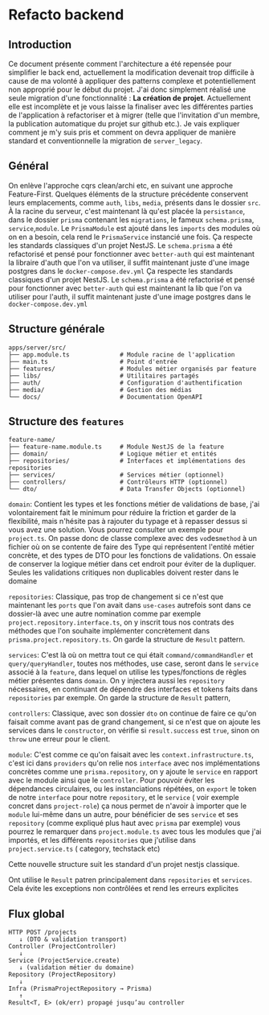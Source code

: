 # Refacto backend

## Introduction

Ce document présente comment l'architecture a été repensée pour simplifier le back end, actuellement la modification devenait trop difficile à cause de ma volonté à appliquer des patterns complexe et potentiellement non approprié pour le début du projet. J'ai donc simplement réalisé une seule migration d'une fonctionnalité : **La création de projet**. Actuellement elle est incomplète et je vous laisse la finaliser avec les différentes parties de l'application à refactoriser et à migrer (telle que l'invitation d'un membre, la publication automatique du projet sur github etc.). Je vais expliquer comment je m'y suis pris et comment on devra appliquer de manière standard et conventionnelle la migration de `server_legacy`.

## Général

On enlève l'approche cqrs clean/archi etc, en suivant une approche Feature-First. Quelques éléments de la structure précédente conservent leurs emplacements, comme `auth`, `libs`, `media`, présents dans le dossier `src`.
À la racine du serveur, c'est maintenant là qu'est placée la `persistance`, dans le dossier `prisma` contenant les `migrations`, le fameux `schema.prisma`, `service`,`module`. Le `PrismaModule` est ajouté dans les `imports` des modules où on en a besoin, cela rend le `PrismaService` instancié une fois. Ça respecte les standards classiques d'un projet NestJS. Le `schema.prisma` a été refactorisé et pensé pour fonctionner avec `better-auth` qui est maintenant la libraire d'auth que l'on va utiliser, il suffit maintenant juste d'une image postgres dans le `docker-compose.dev.yml` Ça respecte les standards classiques d'un projet NestJS. Le `schema.prisma` a été refactorisé et pensé pour fonctionner avec `better-auth` qui est maintenant la lib que l'on va utiliser pour l'auth, il suffit maintenant juste d'une image postgres dans le `docker-compose.dev.yml`

## Structure générale

```
apps/server/src/
├── app.module.ts              # Module racine de l'application
├── main.ts                    # Point d'entrée
├── features/                  # Modules métier organisés par feature
├── libs/                      # Utilitaires partagés
├── auth/                      # Configuration d'authentification
├── media/                     # Gestion des médias
└── docs/                      # Documentation OpenAPI
```

## Structure des `features`

```
feature-name/
├── feature-name.module.ts     # Module NestJS de la feature
├── domain/                    # Logique métier et entités
├── repositories/              # Interfaces et implémentations des repositories
├── services/                  # Services métier (optionnel)
├── controllers/               # Contrôleurs HTTP (optionnel)
└── dto/                       # Data Transfer Objects (optionnel)
```

`domain`: Contient les types et les fonctions métier de validations de base, j'ai volontairement fait le minimum pour réduire la friction et garder de la flexibilité, mais n'hésite pas à rajouter du typage et à repasser dessus si vous avez une solution. Vous pourrez consulter un exemple pour `project.ts`. On passe donc de classe complexe avec des `vo`des`method` à un fichier où on se contente de faire des Type qui représentent l'entité métier concrète, et des types de DTO pour les fonctions de validations. On essaie de conserver la logique métier dans cet endroit pour éviter de la dupliquer. Seules les validations critiques non duplicables doivent rester dans le domaine 

`repositories`: Classique, pas trop de changement si ce n'est que maintenant les `ports` que l'on avait dans `use-cases` autrefois sont dans ce dossier-là avec une autre nomination comme par exemple `project.repository.interface.ts`, on y inscrit tous nos contrats des méthodes que l'on souhaite implémenter concrètement dans `prisma.project.repository.ts`. On garde la structure de `Result` pattern.

`services`: C'est là où on mettra tout ce qui était `command/commandHandler` et `query/queryHandler`, toutes nos méthodes, use case, seront dans le `service` associé à la `feature`, dans lequel on utilise les types/fonctions de règles métier présentes dans `domain`. On y injectera aussi les `repository` nécessaires, en continuant de dépendre des interfaces et tokens faits dans `repositories` par exemple. On garde la structure de `Result` pattern,

`controllers`: Classique, avec son dossier `dto` on continue de faire ce qu'on faisait comme avant pas de grand changement, si ce n'est que on ajoute les services dans le `constructor`, on vérifie si `result.success` est `true`, sinon on `throw` une erreur pour le client.

`module`: C'est comme ce qu'on faisait avec les `context.infrastructure.ts`, c'est ici dans `providers` qu'on relie nos `interface` avec nos implémentations concrètes comme une `prisma.repository`, on y ajoute le `service` en rapport avec le module ainsi que le `controller`. Pour pouvoir éviter les dépendances circulaires, ou les instanciations répétées, on `export` le token de notre `interface` pour notre `repository`, et le `service` ( voir exemple concret dans `project-role`) ça nous permet de n'avoir à importer que le `module` lui-même dans un autre, pour bénéficier de ses `service` et ses `repository` (comme expliqué plus haut avec `prisma` par exemple) vous pourrez le remarquer dans `project.module.ts` avec tous les modules que j'ai importés, et les différents `repositories` que j'utilise dans `project.service.ts` ( category, techstack etc)

Cette nouvelle structure suit les standard d'un projet nestjs classique.

Ont utilise le `Result` patren principalement dans `repositories` et `services`. Cela évite les exceptions non contrôlées et rend les erreurs explicites

## Flux global
```
HTTP POST /projects
   ↓ (DTO & validation transport)
Controller (ProjectController)
   ↓
Service (ProjectService.create)
   ↓ (validation métier du domaine)
Repository (ProjectRepository)
   ↓
Infra (PrismaProjectRepository → Prisma)
   ↑
Result<T, E> (ok/err) propagé jusqu’au controller
```